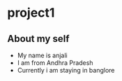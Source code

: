 # project1
## About my self

 - My name is anjali
 - I am from Andhra Pradesh
 - Currently i am staying in banglore

